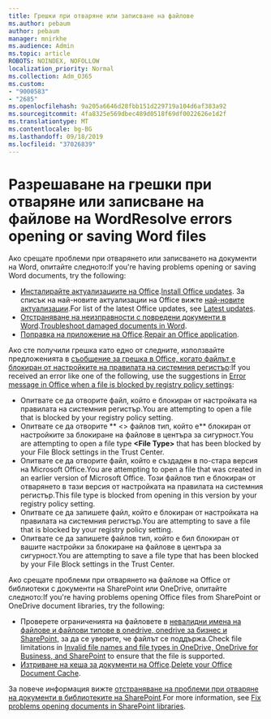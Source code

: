 ```yaml
---
title: Грешки при отваряне или записване на файлове
ms.author: pebaum
author: pebaum
manager: mnirkhe
ms.audience: Admin
ms.topic: article
ROBOTS: NOINDEX, NOFOLLOW
localization_priority: Normal
ms.collection: Adm_O365
ms.custom:
- "9000583"
- "2685"
ms.openlocfilehash: 9a205a6646d28fbb151d229719a104d6af383a92
ms.sourcegitcommit: 4fa8325e569dbec489d0518f69df0022626e1d2f
ms.translationtype: MT
ms.contentlocale: bg-BG
ms.lasthandoff: 09/18/2019
ms.locfileid: "37026839"
---
```

# <a name="resolve-errors-opening-or-saving-word-files"></a><span data-ttu-id="36460-102">Разрешаване на грешки при отваряне или записване на файлове на Word</span><span class="sxs-lookup"><span data-stu-id="36460-102">Resolve errors opening or saving Word files</span></span>

<span data-ttu-id="36460-103">Ако срещате проблеми при отварянето или записването на документи на Word, опитайте следното:</span><span class="sxs-lookup"><span data-stu-id="36460-103">If you're having problems opening or saving Word documents, try the following:</span></span>

- <span data-ttu-id="36460-104">[Инсталирайте актуализациите на Office](https://support.office.com/article/2ab296f3-7f03-43a2-8e50-46de917611c5).</span><span class="sxs-lookup"><span data-stu-id="36460-104">[Install Office updates](https://support.office.com/article/2ab296f3-7f03-43a2-8e50-46de917611c5).</span></span> <span data-ttu-id="36460-105">За списък на най-новите актуализации на Office вижте [най-новите актуализации](https://docs.microsoft.com/officeupdates/office-updates-msi).</span><span class="sxs-lookup"><span data-stu-id="36460-105">For list of the latest Office updates, see [Latest updates](https://docs.microsoft.com/officeupdates/office-updates-msi).</span></span>
- <span data-ttu-id="36460-106">[Отстраняване на неизправности с повредени документи в Word](https://docs.microsoft.com/office/troubleshoot/word/damaged-documents-in-word).</span><span class="sxs-lookup"><span data-stu-id="36460-106">[Troubleshoot damaged documents in Word](https://docs.microsoft.com/office/troubleshoot/word/damaged-documents-in-word).</span></span>
- <span data-ttu-id="36460-107">[Поправка на приложение на Office](https://support.office.com/Article/Repair-an-Office-application-7821d4b6-7c1d-4205-aa0e-a6b40c5bb88b).</span><span class="sxs-lookup"><span data-stu-id="36460-107">[Repair an Office application](https://support.office.com/Article/Repair-an-Office-application-7821d4b6-7c1d-4205-aa0e-a6b40c5bb88b).</span></span>

<span data-ttu-id="36460-108">Ако сте получили грешка като едно от следните, използвайте предложенията в [съобщение за грешка в Office, когато файлът е блокиран от настройките на правилата на системния регистър](https://docs.microsoft.com/office/troubleshoot/settings/file-blocked-in-office):</span><span class="sxs-lookup"><span data-stu-id="36460-108">If you received an error like one of the following, use the suggestions in [Error message in Office when a file is blocked by registry policy settings](https://docs.microsoft.com/office/troubleshoot/settings/file-blocked-in-office):</span></span>

- <span data-ttu-id="36460-109">Опитвате се да отворите файл, който е блокиран от настройката на правилата на системния регистър.</span><span class="sxs-lookup"><span data-stu-id="36460-109">You are attempting to open a file that is blocked by your registry policy setting.</span></span>
- <span data-ttu-id="36460-110">Опитвате се да отворите \*\* \<\> файлов тип, който е\*\* блокиран от настройките за блокиране на файлове в центъра за сигурност.</span><span class="sxs-lookup"><span data-stu-id="36460-110">You are attempting to open a file type **\<File Type\>** that has been blocked by your File Block settings in the Trust Center.</span></span>
- <span data-ttu-id="36460-111">Опитвате се да отворите файл, който е създаден в по-стара версия на Microsoft Office.</span><span class="sxs-lookup"><span data-stu-id="36460-111">You are attempting to open a file that was created in an earlier version of Microsoft Office.</span></span> <span data-ttu-id="36460-112">Този файлов тип е блокиран от отварянето в тази версия от настройката на правилата на системния регистър.</span><span class="sxs-lookup"><span data-stu-id="36460-112">This file type is blocked from opening in this version by your registry policy setting.</span></span>
- <span data-ttu-id="36460-113">Опитвате се да запишете файл, който е блокиран от настройката на правилата на системния регистър.</span><span class="sxs-lookup"><span data-stu-id="36460-113">You are attempting to save a file that is blocked by your registry policy setting.</span></span>
- <span data-ttu-id="36460-114">Опитвате се да запишете файлов тип, който е бил блокиран от вашите настройки за блокиране на файлове в центъра за сигурност.</span><span class="sxs-lookup"><span data-stu-id="36460-114">You are attempting to save a file type that has been blocked by your File Block settings in the Trust Center.</span></span>

<span data-ttu-id="36460-115">Ако срещате проблеми при отварянето на файлове на Office от библиотеки с документи на SharePoint или OneDrive, опитайте следното:</span><span class="sxs-lookup"><span data-stu-id="36460-115">If you're having problems opening Office files from SharePoint or OneDrive document libraries, try the following:</span></span>

- <span data-ttu-id="36460-116">Проверете ограниченията на файловете в [невалидни имена на файлове и файлови типове в onedrive, onedrive за бизнес и SharePoint,](https://support.office.com/article/64883a5d-228e-48f5-b3d2-eb39e07630fa) за да се уверите, че файлът се поддържа.</span><span class="sxs-lookup"><span data-stu-id="36460-116">Check file limitations in [Invalid file names and file types in OneDrive, OneDrive for Business, and SharePoint](https://support.office.com/article/64883a5d-228e-48f5-b3d2-eb39e07630fa) to ensure that the file is supported.</span></span> 
- <span data-ttu-id="36460-117">[Изтриване на кеша за документи на Office](https://support.office.com/article/b1d3765e-d71b-4bb8-99ca-acd22c42995d
).</span><span class="sxs-lookup"><span data-stu-id="36460-117">[Delete your Office Document Cache](https://support.office.com/article/b1d3765e-d71b-4bb8-99ca-acd22c42995d
).</span></span> 

<span data-ttu-id="36460-118">За повече информация вижте [отстраняване на проблеми при отваряне на документи в библиотеките на SharePoint](https://support.office.com/article/31329fa1-4ad0-47fc-95d8-bb0c5b12a536).</span><span class="sxs-lookup"><span data-stu-id="36460-118">For more information, see [Fix problems opening documents in SharePoint libraries](https://support.office.com/article/31329fa1-4ad0-47fc-95d8-bb0c5b12a536).</span></span>